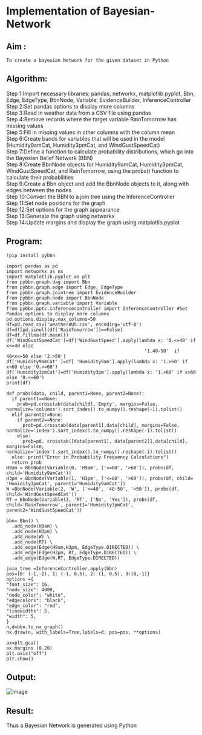 # Implementation of Bayesian-Network

## Aim :
    To create a bayesian Network for the given dataset in Python
## Algorithm:
Step 1:Import necessary libraries: pandas, networkx, matplotlib.pyplot, Bbn, Edge, EdgeType, BbnNode, Variable, EvidenceBuilder, InferenceController<br/>
Step 2:Set pandas options to display more columns<br/>
Step 3:Read in weather data from a CSV file using pandas<br/>
Step 4:Remove records where the target variable RainTomorrow has missing values<br/>
Step 5:Fill in missing values in other columns with the column mean<br/>
Step 6:Create bands for variables that will be used in the model (Humidity9amCat, Humidity3pmCat, and WindGustSpeedCat)<br/>
Step 7:Define a function to calculate probability distributions, which go into the Bayesian Belief Network (BBN)<br/>
Step 8:Create BbnNode objects for Humidity9amCat, Humidity3pmCat, WindGustSpeedCat, and RainTomorrow, using the probs() function to calculate their probabilities<br/>
Step 9:Create a Bbn object and add the BbnNode objects to it, along with edges between the nodes<br/>
Step 10:Convert the BBN to a join tree using the InferenceController<br/>
Step 11:Set node positions for the graph<br/>
Step 12:Set options for the graph appearance<br/>
Step 13:Generate the graph using networkx<br/>
Step 14:Update margins and display the graph using matplotlib.pyplot<br/>

## Program:
```
!pip install pybbn

import pandas as pd
import networkx as nx
import matplotlib.pyplot as plt
from pybbn.graph.dag import Bbn
from pybbn.graph.edge import Edge, EdgeType
from pybbn.graph.jointree import EvidenceBuilder
from pybbn.graph.node import BbnNode
from pybbn.graph.variable import Variable
from pybbn.pptc.inferencecontroller import InferenceController #Set Pandas options to display more columns
pd.options.display.max_columns=50
df=pd.read_csv('weatherAUS.csv', encoding='utf-8')
df=df[pd.isnull(df['RainTomorrow'])==False]
df=df.fillna(df.mean())
df['WindGustSpeedCat']=df['WindGustSpeed'].apply(lambda x: '0.<=40' if x<=40 else 
                                                   '1.40-50'  if 40<x<=50 else '2.>50')
df['Humidity9amCat' ]=df[ 'Humidity9am'].apply(lambda x: '1.>60' if x>60 else '0.<=60')
df['Humidity3pmCat']=df['Humidity3pm'].apply(lambda x: '1.>60' if x>60 else '0.<=60')
print(df)

def probs(data, child, parent1=None, parent2=None):
  if parent1==None:
    prob=pd.crosstab(data[child],'Empty', margins=False, normalize='columns').sort_index().to_numpy().reshape(-1).tolist()
  elif parent1!=None:
    if parent2==None:
      prob=pd.crosstab(data[parent1],data[child], margins=False, normalize='index').sort_index().to_numpy().reshape(-1).tolist()
    else:
      prob=pd. crosstab([data[parent1], data[parent2]],data[child], margins=False, normalize='index').sort_index().to_numpy().reshape(-1).tolist()
  else: print("Error in Probability Frequency Calculations")
  return prob
H9am = BbnNode(Variable(0, 'H9am', ['<=60', '>60']), probs(df, child='Humidity9amCat'))
H3pm = BbnNode(Variable(1, 'H3pm', ['<=60', '>60']), probs(df, child= 'Humidity3pmCat', parent1='Humidity9amCat'))
W =BbnNode(Variable(2, 'W', ['<=40', '40-50', '>50']), probs(df, child='WindGustSpeedCat'))
RT = BbnNode(Variable(3, 'RT', ['No', 'Yes']), probs(df, child='RainTomorrow', parent1='Humidity3pmCat', parent2='WindGustSpeedCat'))

bbn= Bbn() \
  .add_node(H9am) \
  .add_node(H3pm) \
  .add_node(W) \
  .add_node(RT) \
  .add_edge(Edge(H9am,H3pm, EdgeType.DIRECTED)) \
  .add_edge(Edge(H3pm, RT, EdgeType.DIRECTED)) \
  .add_edge(Edge(W,RT, EdgeType.DIRECTED))

join_tree =InferenceController.apply(bbn)
pos={0: (-1,-2), 1: (-1, 0.5), 2: (1, 0.5), 3:(0,-1)}
options ={
"font_size": 16,
"node_size": 4000,
"node_color": "white",
"edgecolors": "black",
"edge_color": "red",
"linewidths": 5,
"width": 5,
}
n,d=bbn.to_nx_graph()
nx.draw(n, with_labels=True,labels=d, pos=pos, **options)

ax=plt.gca()
ax.margins (0.20)
plt.axis("off")
plt.show()
```
## Output:
![image](https://user-images.githubusercontent.com/95198708/264527305-dc55309f-85d1-4797-b3a9-0ac5d4a9e2c7.png)
## Result:
   Thus a Bayesian Network is generated using Python
